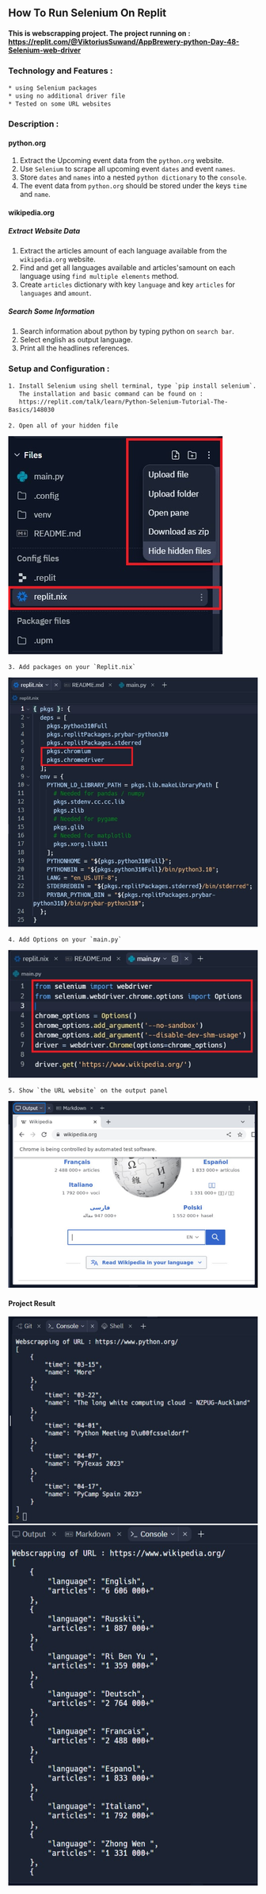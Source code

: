 ## How To Run Selenium On Replit
#### This is webscrapping project. The project running on : https://replit.com/@ViktoriusSuwand/AppBrewery-python-Day-48-Selenium-web-driver

### Technology and Features :
    * using Selenium packages
    * using no additional driver file
    * Tested on some URL websites

### Description :
#### python.org
1. Extract the Upcoming event data from the `python.org` website.
2. Use `Selenium` to scrape all upcoming event `dates` and event `names`.
3. Store `dates` and `names` into a nested `python dictionary` to the `console`.
4. The event data from `python.org` should be stored under the keys `time` and `name`.

#### wikipedia.org
##### Extract Website Data
1. Extract the articles amount of each language available from the `wikipedia.org` website.
2. Find and get all languages available and articles'samount on each language using `find multiple elements` method.
3. Create `articles` dictionary with key `language` and key `articles` for `languages` and `amount`.

##### Search Some Information
1. Search information about python by typing python on `search bar`.
2. Select english as output language.
3. Print all the headlines references.

### Setup and Configuration :
    1. Install Selenium using shell terminal, type `pip install selenium`.
       The installation and basic command can be found on :
       https://replit.com/talk/learn/Python-Selenium-Tutorial-The-Basics/148030
  
    2. Open all of your hidden file
  ![step1](img/step1.jpg)

    3. Add packages on your `Replit.nix`
  ![step2](img/step2.jpg)
       
    4. Add Options on your `main.py`
  ![step3](img/step3.jpg)

    5. Show `the URL website` on the output panel
  ![output](img/output.jpg)

#### Project Result
![complete1](img/complete1.jpg)
![complete2](img/complete2.jpg)